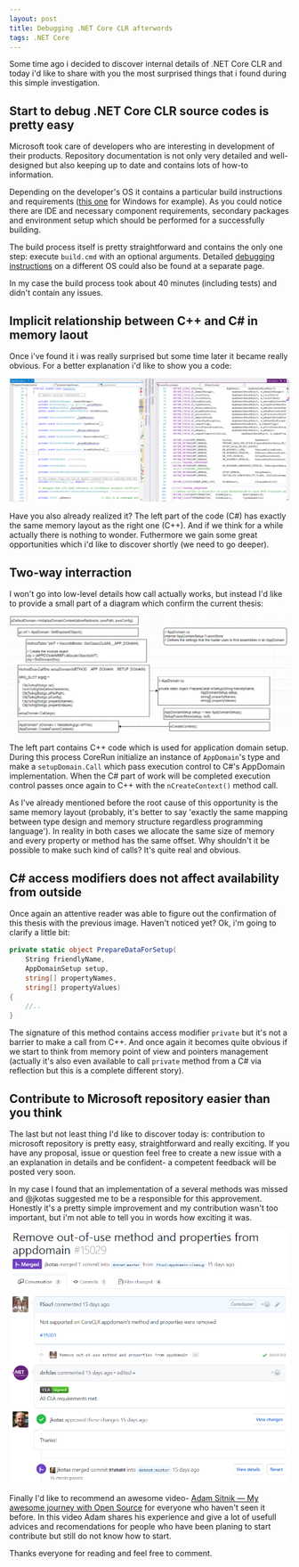 ```yaml
---
layout: post
title: Debugging .NET Core CLR afterwords 
tags: .NET Core
---
```


Some time ago i decided to discover internal details of .NET Core CLR and today i'd like to share with you the most surprised things that i found during this simple investigation.

## Start to debug .NET Core CLR source codes is pretty easy

Microsoft took care of developers who are interesting in development of their products. Repository documentation is not only very detailed and well-designed but also keeping up to date and contains lots of how-to information. 

Depending on the developer's OS it contains a particular build instructions and requirements ([this one](https://github.com/dotnet/coreclr/blob/master/Documentation/building/windows-instructions.md) for Windows for example). As you could notice there are IDE and necessary component requirements, secondary packages and environment setup which should be performed for a successfully building. 

The build process itself is pretty straightforward and contains the only one step: execute `build.cmd` with an optional arguments. Detailed [debugging instructions](https://github.com/dotnet/coreclr/blob/master/Documentation/building/debugging-instructions.md) on a different OS could also be found at a separate page.

In my case the build process took about 40 minutes (including tests) and didn't contain any issues.

## Implicit relationship between C++ and C# in memory laout

Once i've found it i was really surprised but some time later it became really obvious. For a better explanation i'd like to show you a code:

![csharp_cpp_memory_relationship](/images/post/csharp_cpp_memory_relationship.png)

Have you also already realized it? The left part of the code (C#) has exactly the same memory layout as the right one (C++). And if we think for a while actually there is nothing to wonder. Futhermore we gain some great opportunities which i'd like to discover shortly (we need to go deeper).

## Two-way interraction

I won't go into low-level details how call actually works, but instead I'd like to provide a small part of a diagram which confirm the current thesis:

![csharp_cpp_two_way](/images/post/csharp_cpp_twoway.png)

The left part contains C++ code which is used for application domain setup. During this process CoreRun initialize an instance of `AppDomain`'s type and make a `setupDomain.Call` which pass execution control to C#'s AppDomain implementation. When the C# part of work will be completed execution control passes once again to C++ with the `nCreateContext()` method call. 

As I've already mentioned before the root cause of this opportunity is the same memory layout (probably, it's better to say 'exactly the same mapping between type design and memory structure regardless programming language'). In reality in both cases we allocate the same size of memory and every property or method has the same offset. Why shouldn't it be possible to make such kind of calls? It's quite real and obvious.

## C# access modifiers does not affect availability from outside

Once again an attentive reader was able to figure out the confirmation of this thesis with the previous image. Haven't noticed yet? Ok, i'm going to clarify a little bit:

```csharp
private static object PrepareDataForSetup(
    String friendlyName,
    AppDomainSetup setup,                                                
    string[] propertyNames,                                                
    string[] propertyValues) 
{
    //..
}
```

The signature of this method contains access modifier `private` but it's not a barrier to make a call from C++. And once again it becomes quite obvious if we start to think from memory point of view and pointers management (actually it's also even available to call `private` method from a C# via reflection but this is a complete different story).

## Contribute to Microsoft repository easier than you think

The last but not least thing I'd like to discover today is: contribution to microsoft repository is pretty easy, straightforward and really exciting. If you have any proposal, issue or question feel free to create a new issue with a an explanation in details and be confident- a competent feedback will be posted very soon. 

In my case I found that an implementation of a several methods was missed and @jkotas suggested me to be a responsible for this approvement. Honestly it's a pretty simple improvement and my contribution wasn't too important, but i'm not able to tell you in words how exciting it was.

![coreclr_oss](/images/post/coreclr_oss.png)

Finally I'd like to recommend an awesome video- [Adam Sitnik — My awesome journey with Open Source](https://www.youtube.com/watch?v=2HSPKyAyuik) for everyone who haven't seen it before. In this video Adam shares his experience and give a lot of usefull advices and recomendations for people who have been planing to start contribute but still do not know how to start.

Thanks everyone for reading and feel free to comment.